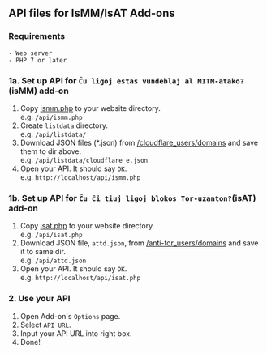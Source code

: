## API files for IsMM/IsAT Add-ons


### Requirements
```
- Web server
- PHP 7 or later
```


### 1a. Set up API for `Ĉu ligoj estas vundeblaj al MITM-atako?`(isMM) add-on

1. Copy [ismm.php](ismm.php) to your website directory.<br>
    e.g. `/api/ismm.php`
2. Create `listdata` directory.<br>
    e.g. `/api/listdata/`
3. Download JSON files (*.json) from [/cloudflare_users/domains](../../cloudflare_users/domains) and save them to dir above.<br>
    e.g. `/api/listdata/cloudflare_e.json`
4. Open your API. It should say `OK`.<br>
    e.g. `http://localhost/api/ismm.php`


### 1b. Set up API for `Ĉu ĉi tiuj ligoj blokos Tor-uzanton?`(isAT) add-on

1. Copy [isat.php](isat.php) to your website directory.<br>
    e.g. `/api/isat.php`
2. Download JSON file, `attd.json`, from [/anti-tor_users/domains](../../anti-tor_users/domains) and save it to same dir.<br>
    e.g. `/api/attd.json`
3. Open your API. It should say `OK`.<br>
    e.g. `http://localhost/api/isat.php`


### 2. Use your API

1. Open Add-on's `Options` page.
2. Select `API URL`.
3. Input your API URL into right box.
4. Done!
